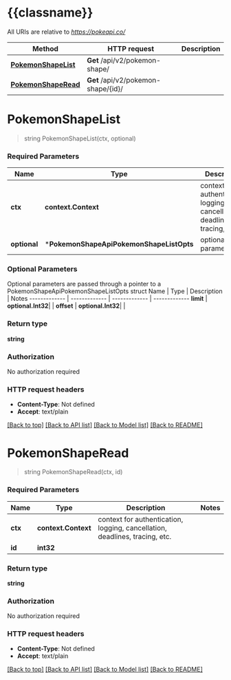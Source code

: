 # {{classname}}

All URIs are relative to *https://pokeapi.co/*

Method | HTTP request | Description
------------- | ------------- | -------------
[**PokemonShapeList**](PokemonShapeApi.md#PokemonShapeList) | **Get** /api/v2/pokemon-shape/ | 
[**PokemonShapeRead**](PokemonShapeApi.md#PokemonShapeRead) | **Get** /api/v2/pokemon-shape/{id}/ | 

# **PokemonShapeList**
> string PokemonShapeList(ctx, optional)


### Required Parameters

Name | Type | Description  | Notes
------------- | ------------- | ------------- | -------------
 **ctx** | **context.Context** | context for authentication, logging, cancellation, deadlines, tracing, etc.
 **optional** | ***PokemonShapeApiPokemonShapeListOpts** | optional parameters | nil if no parameters

### Optional Parameters
Optional parameters are passed through a pointer to a PokemonShapeApiPokemonShapeListOpts struct
Name | Type | Description  | Notes
------------- | ------------- | ------------- | -------------
 **limit** | **optional.Int32**|  | 
 **offset** | **optional.Int32**|  | 

### Return type

**string**

### Authorization

No authorization required

### HTTP request headers

 - **Content-Type**: Not defined
 - **Accept**: text/plain

[[Back to top]](#) [[Back to API list]](../README.md#documentation-for-api-endpoints) [[Back to Model list]](../README.md#documentation-for-models) [[Back to README]](../README.md)

# **PokemonShapeRead**
> string PokemonShapeRead(ctx, id)


### Required Parameters

Name | Type | Description  | Notes
------------- | ------------- | ------------- | -------------
 **ctx** | **context.Context** | context for authentication, logging, cancellation, deadlines, tracing, etc.
  **id** | **int32**|  | 

### Return type

**string**

### Authorization

No authorization required

### HTTP request headers

 - **Content-Type**: Not defined
 - **Accept**: text/plain

[[Back to top]](#) [[Back to API list]](../README.md#documentation-for-api-endpoints) [[Back to Model list]](../README.md#documentation-for-models) [[Back to README]](../README.md)


